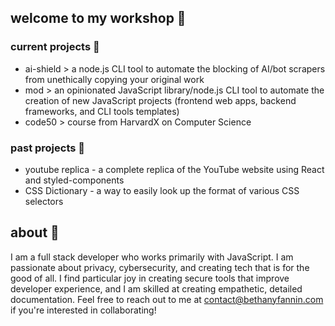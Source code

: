## welcome to my workshop 👋

### current projects 🌱
- ai-shield > a node.js CLI tool to automate the blocking of AI/bot scrapers from unethically copying your original work
- mod > an opinionated JavaScript library/node.js CLI tool to automate the creation of new JavaScript projects (frontend web apps, backend frameworks, and CLI tools templates)
- code50 > course from HarvardX on Computer Science

### past projects 🔭
- youtube replica - a complete replica of the YouTube website using React and styled-components
- CSS Dictionary - a way to easily look up the format of various CSS selectors

## about 🤔
I am a full stack developer who works primarily with JavaScript. I am passionate about privacy, cybersecurity, and creating tech that is for the good of all. I find particular joy in creating secure tools that improve developer experience, and I am skilled at creating empathetic, detailed documentation. Feel free to reach out to me at contact@bethanyfannin.com if you're interested in collaborating!

<!--
**bjf5201/bjf5201** is a ✨ _special_ ✨ repository because its `README.md` (this file) appears on your GitHub profile.

Here are some ideas to get you started:

- 🔭 I’m currently working on ...
- 🌱 I’m currently learning ...
- 👯 I’m looking to collaborate on ...
- 🤔 I’m looking for help with ...
- 💬 Ask me about ...
- 📫 How to reach me: ...
- 😄 Pronouns: ...
- ⚡ Fun fact: ...
-->

